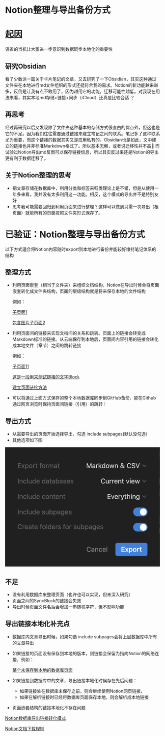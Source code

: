 # Notion整理与导出备份方式

# 起因

语雀的当机让大家进一步意识到数据同步本地化的重要性

## 研究Obsidian

看了少数派一篇关于卡片笔记的文章，又去研究了一下Obsidian，其实这种通过文件夹在本地进行md文件组织的形式还挺符合我的需求。Notion的新功能越来越多，反倒是让我有点不敢用了，因为越用它的功能，迁移可能性越低。对我现在用法来看，其实本地md存储+链接+同步（iCloud）还真是比较合适 ？

## 再思考

经过再研究以后又发现除了文件夹这种基本的存储方式很直白的优点外，但这也是它的不足。因为我们往往需要通过链接来建立笔记之间的联系。笔记多了这种联系尤为重要，而这个链接的数据其实又是应用私有的，Obsidian也是如此，文中建立的链接也并非标准Markdown格式了。所以基本无解，或者说迁移性并不高🤣  而试验过Notion导出md反而可以保存链接信息，所以其实反过来还是Notion的导出更有利于数据迁移了。

## 关于Notion整理的思考

- 把文章存储在数据库中，利用分类和标签来归类理论上是不错，但是从使用一年多来看，我并没有太多利用这一功能。相反，这个模式的导出并不是特别友好
- 思考我可能需要回归到利用页面来进行整理？这样可以做到只需一次导出（根页面）就能所有的页面按照文件夹形式保存了。

# 已验证：Notion整理与导出备份方式

以下方式适合将Notion内容随时export到本地进行备份并能较好维持笔记体系的结构

## 整理方式

- 利用页面嵌套（相当于文件夹）来组织文档结构，Notion在导出时候会将页面嵌套转化成文件夹结构，页面的层级结构就是将来保存本地的文件结构
    
    例如：
    
    [子页面1](Notion%E6%95%B4%E7%90%86%E4%B8%8E%E5%AF%BC%E5%87%BA%E5%A4%87%E4%BB%BD%E6%96%B9%E5%BC%8F%20201e173a1f574f458ee6d04abd21924e/%E5%AD%90%E9%A1%B5%E9%9D%A21%202ecdfbd2e58d47a0abc68c3e5d5c0932.md)
    
    [包含图片子页面2](Notion%E6%95%B4%E7%90%86%E4%B8%8E%E5%AF%BC%E5%87%BA%E5%A4%87%E4%BB%BD%E6%96%B9%E5%BC%8F%20201e173a1f574f458ee6d04abd21924e/%E5%8C%85%E5%90%AB%E5%9B%BE%E7%89%87%E5%AD%90%E9%A1%B5%E9%9D%A22%20c442529e007c4b5b8e93b428a37249f9.md)
    
- 利用页面间的链接来实现文档间的关系和跳转。页面上的链接会转变成Markdown标准的链接。从云端保存到本地后，页面间内容引用的链接会转化成本地文件（章节）之间的跳转链接
    
    例如：
    
    [子页面11](Notion%E6%95%B4%E7%90%86%E4%B8%8E%E5%AF%BC%E5%87%BA%E5%A4%87%E4%BB%BD%E6%96%B9%E5%BC%8F%20201e173a1f574f458ee6d04abd21924e/%E5%AD%90%E9%A1%B5%E9%9D%A21%202ecdfbd2e58d47a0abc68c3e5d5c0932/%E5%AD%90%E9%A1%B5%E9%9D%A211%205caa573642f34f15bb0802f3717909f1.md)
    
    [这是一段用来测试链接的文字Block](Notion%E6%95%B4%E7%90%86%E4%B8%8E%E5%AF%BC%E5%87%BA%E5%A4%87%E4%BB%BD%E6%96%B9%E5%BC%8F%20201e173a1f574f458ee6d04abd21924e/%E5%AD%90%E9%A1%B5%E9%9D%A21%202ecdfbd2e58d47a0abc68c3e5d5c0932/%E5%AD%90%E9%A1%B5%E9%9D%A212%20134276b1c28f4c92a7b0d16f05908a37.md) 
    
    [建立页面链接方法](Notion%E6%95%B4%E7%90%86%E4%B8%8E%E5%AF%BC%E5%87%BA%E5%A4%87%E4%BB%BD%E6%96%B9%E5%BC%8F%20201e173a1f574f458ee6d04abd21924e/%E5%BB%BA%E7%AB%8B%E9%A1%B5%E9%9D%A2%E9%93%BE%E6%8E%A5%E6%96%B9%E6%B3%95%20a3fce0616e604f7499400dc69e7d3d25.md)
    
- 可以将通过上面方式保存的整个本地数据库同步到GitHub备份，能在Github通过网页浏览时保持页面间链接（引用）的跳转！

## 导出方式

- 从需要导出的页面开始选择导出，勾选 include subpages(默认没勾选）
- 其他选项如下图

![Untitled](Notion%E6%95%B4%E7%90%86%E4%B8%8E%E5%AF%BC%E5%87%BA%E5%A4%87%E4%BB%BD%E6%96%B9%E5%BC%8F%20201e173a1f574f458ee6d04abd21924e/Untitled.png)

## 不足

- 没有利用数据库来整理页面（也许也可以实现，但未深入研究）
- 页面之间的SyncBlock的链接会失效
- 导出时候页面文件名后会增加一串随机字符，但不影响功能

## 导出链接本地化补充点

- 数据库内文章导出时候，如果勾选 include subpages会将上层数据库中所有的文章导出
- 如果链接的页面没有保存到本地的版本，则链接会保留为指向Notion的网络连接，例如：
    
    [某个未保存到本地的数据库页面](https://www.notion.so/6c03e2aa6ab54405ad1c8429ce904c9e?pvs=21)
    
- 如果链接到数据库中的文章，导出链接本地化时候存在先后问题：
    - 如果链接处在数据库未保存之前，则会继续使用Notion网页链接，
    - 如果在解析链接时已经将数据库页面保存本地，则会解析成本地链接
- 页面嵌套结构的链接本地化不存在问题

[Notion数据库导出链接转化模式](Notion%E6%95%B4%E7%90%86%E4%B8%8E%E5%AF%BC%E5%87%BA%E5%A4%87%E4%BB%BD%E6%96%B9%E5%BC%8F%20201e173a1f574f458ee6d04abd21924e/Notion%E6%95%B0%E6%8D%AE%E5%BA%93%E5%AF%BC%E5%87%BA%E9%93%BE%E6%8E%A5%E8%BD%AC%E5%8C%96%E6%A8%A1%E5%BC%8F%20d172775d47744edc91d12a76027de170.md)

[Notion文档下载规则](Notion%E6%95%B4%E7%90%86%E4%B8%8E%E5%AF%BC%E5%87%BA%E5%A4%87%E4%BB%BD%E6%96%B9%E5%BC%8F%20201e173a1f574f458ee6d04abd21924e/Notion%E6%96%87%E6%A1%A3%E4%B8%8B%E8%BD%BD%E8%A7%84%E5%88%99%20716f60b58d0a498893c46964cd240822.md)
